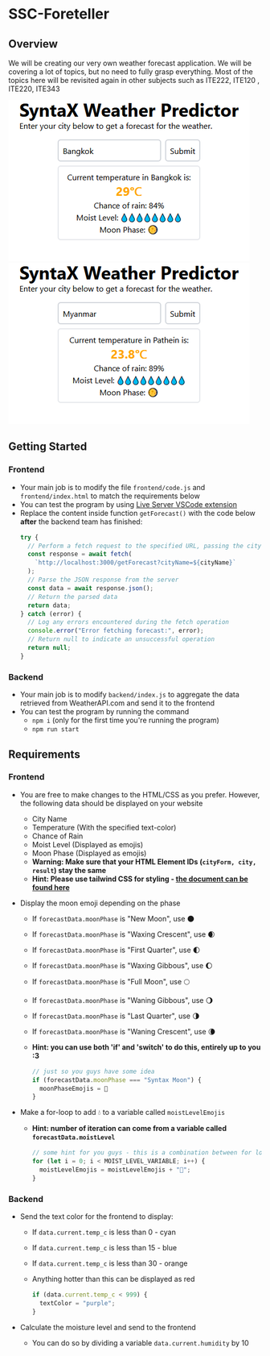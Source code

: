 # SSC-Foreteller

## Overview

We will be creating our very own weather forecast application. We will be covering a lot of topics, but no need to fully grasp everything. Most of the topics here will be revisited again in other subjects such as ITE222, ITE120 , ITE220, ITE343

![](/assets/syn-pred1.png) ![](/assets/syn-pred2.png)

## Getting Started

### Frontend

- Your main job is to modify the file `frontend/code.js` and `frontend/index.html` to match the requirements below
- You can test the program by using [Live Server VSCode extension](https://marketplace.visualstudio.com/items?itemName=ritwickdey.LiveServer)
- Replace the content inside function `getForecast()` with the code below **after** the backend team has finished:
  ```js
  try {
    // Perform a fetch request to the specified URL, passing the city name as a query parameter
    const response = await fetch(
      `http://localhost:3000/getForecast?cityName=${cityName}`
    );
    // Parse the JSON response from the server
    const data = await response.json();
    // Return the parsed data
    return data;
  } catch (error) {
    // Log any errors encountered during the fetch operation
    console.error("Error fetching forecast:", error);
    // Return null to indicate an unsuccessful operation
    return null;
  }
  ```

### Backend

- Your main job is to modify `backend/index.js` to aggregate the data retrieved from WeatherAPI.com and send it to the frontend
- You can test the program by running the command
  - `npm i` (only for the first time you're running the program)
  - `npm run start`

## Requirements

### Frontend

- You are free to make changes to the HTML/CSS as you prefer. However, the following data should be displayed on your website

  - City Name
  - Temperature (With the specified text-color)
  - Chance of Rain
  - Moist Level (Displayed as emojis)
  - Moon Phase (Displayed as emojis)
  - **Warning: Make sure that your HTML Element IDs (`cityForm, city, result`) stay the same**
  - **Hint: Please use tailwind CSS for styling - [the document can be found here](https://tailwindcss.com/docs/text-color)**

- Display the moon emoji depending on the phase

  - If `forecastData.moonPhase` is "New Moon", use 🌑
  - If `forecastData.moonPhase` is "Waxing Crescent", use 🌒
  - If `forecastData.moonPhase` is "First Quarter", use 🌓
  - If `forecastData.moonPhase` is "Waxing Gibbous", use 🌔
  - If `forecastData.moonPhase` is "Full Moon", use 🌕
  - If `forecastData.moonPhase` is "Waning Gibbous", use 🌖
  - If `forecastData.moonPhase` is "Last Quarter", use 🌗
  - If `forecastData.moonPhase` is "Waning Crescent", use 🌘
  - **Hint: you can use both 'if' and 'switch' to do this, entirely up to you :3**

    ```js
    // just so you guys have some idea
    if (forecastData.moonPhase === "Syntax Moon") {
      moonPhaseEmojis = 💩
    }
    ```

- Make a for-loop to add 💧 to a variable called `moistLevelEmojis`

  - **Hint: number of iteration can come from a variable called `forecastData.moistLevel`**

    ```js
    // some hint for you guys - this is a combination between for loops, and string concatenation
    for (let i = 0; i < MOIST_LEVEL_VARIABLE; i++) {
      moistLevelEmojis = moistLevelEmojis + "💩";
    }
    ```

### Backend

- Send the text color for the frontend to display:

  - If `data.current.temp_c` is less than 0 - cyan
  - If `data.current.temp_c` is less than 15 - blue
  - If `data.current.temp_c` is less than 30 - orange
  - Anything hotter than this can be displayed as red

    ```js
    if (data.current.temp_c < 999) {
      textColor = "purple";
    }
    ```

- Calculate the moisture level and send to the frontend
  - You can do so by dividing a variable `data.current.humidity` by 10
